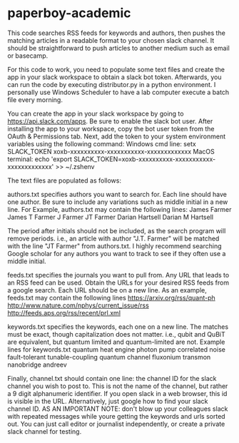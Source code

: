 # paperboy-academic
This code searches RSS feeds for keywords and authors, then pushes the matching articles in a readable format to your chosen slack channel. It should be straightforward to push articles to another medium such as email or basecamp.

For this code to work, you need to populate some text files and create the app in your slack workspace to obtain a slack bot token.
Afterwards, you can run the code by executing distributor.py in a python environment. I personally use Windows Scheduler to have a lab computer execute a batch file every morning.

You can create the app in your slack workspace by going to https://api.slack.com/apps. Be sure to enable the slack bot user. After installing the app to your workspace, copy the bot user token from the OAuth & Permissions tab. Next, add the token to your system environment variables using the following command:
Windows cmd line:
setx SLACK_TOKEN xoxb-xxxxxxxxxx-xxxxxxxxxxx-xxxxxxxxxxxxx
MacOS terminal:
echo 'export SLACK_TOKEN=xoxb-xxxxxxxxxx-xxxxxxxxxxx-xxxxxxxxxxxxx' >> ~/.zshenv

The text files are populated as follows:

authors.txt specifies authors you want to search for. Each line should have one author. Be sure to include any variations such as middle initial in a new line. For Example, authors.txt may contain the following lines:
James Farmer
James T Farmer
J Farmer
JT Farmer
Darian Hartsell
Darian M Hartsell

The period after initials should not be included, as the search program will remove periods. i.e., an article with author "J.T. Farmer" will be matched with the line "JT Farmer" from authors.txt. I highly recommend searching Google scholar for any authors you want to track to see if they often use a middle initial.

feeds.txt specifies the journals you want to pull from. Any URL that leads to an RSS feed can be used. Obtain the URLs for your desired RSS feeds from a google search. Each URL should be on a new line. As an example, feeds.txt may contain the following lines
https://arxiv.org/rss/quant-ph
http://www.nature.com/nphys/current_issue/rss
http://feeds.aps.org/rss/recent/prl.xml

keywords.txt specifies the keywords, each one on a new line. The matches must be exact, though capitalization does not matter. i.e., qubit and QuBiT are equivalent, but quantum limited and quantum-limited are not. Example lines for keywords.txt
quantum heat engine
photon pump
correlated noise
fault-tolerant
tunable-coupling
quantum channel
fluxonium
transmon
nanobridge
andreev

Finally, channel.txt should contain one line: the channel ID for the slack channel you wish to post to. This is not the name of the channel, but rather a 9 digit alphanumeric identifier. If you open slack in a web browser, this id is visible in the URL. Alternatively, just google how to find your slack channel ID.
AS AN IMPORTANT NOTE: don't blow up your colleagues slack with repeated messages while youre getting the keywords and urls sorted out. You can just call editor or journalist independently, or create a private slack channel for testing.
